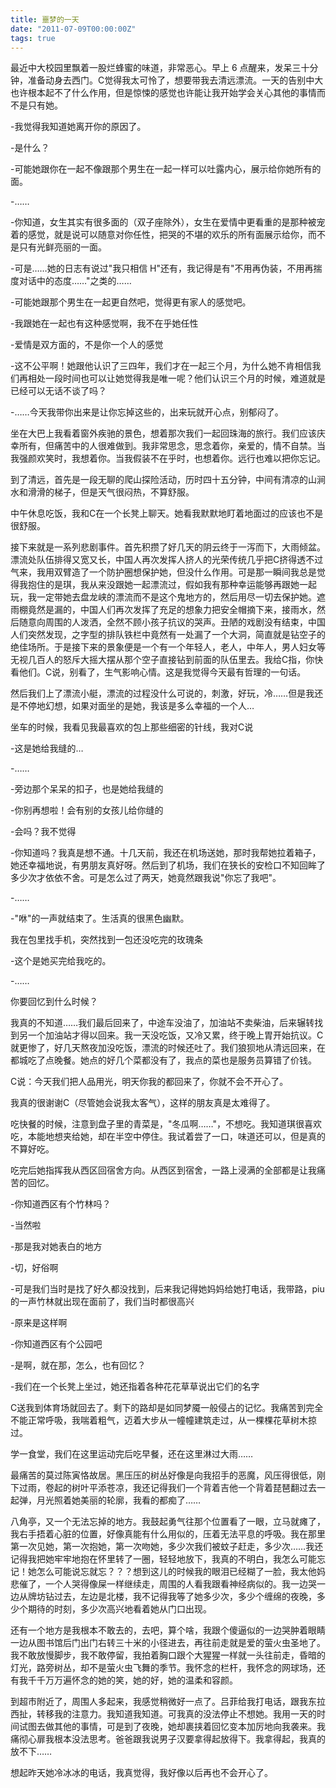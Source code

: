 ```yaml
---
title: 噩梦的一天
date: "2011-07-09T00:00:00Z"
tags: true
---
```


最近中大校园里飘着一股烂蜂蜜的味道，非常恶心。早上 6 点醒来，发呆三十分钟，准备动身去西门。C觉得我太可怜了，想要带我去清远漂流。一天的告别中大也许根本起不了什么作用，但是惊悚的感觉也许能让我开始学会关心其他的事情而不是只有她。

-我觉得我知道她离开你的原因了。

-是什么？

-可能她跟你在一起不像跟那个男生在一起一样可以吐露内心，展示给你她所有的面。

-……

-你知道，女生其实有很多面的（双子座除外），女生在爱情中更看重的是那种被宠着的感觉，就是说可以随意对你任性，把哭的不堪的欢乐的所有面展示给你，而不是只有光鲜亮丽的一面。

-可是……她的日志有说过"我只相信 H"还有，我记得是有"不用再伪装，不用再揣度对话中的态度……"之类的……

-可能她跟那个男生在一起更自然吧，觉得更有家人的感觉吧。

-我跟她在一起也有这种感觉啊，我不在乎她任性

-爱情是双方面的，不是你一个人的感觉

-这不公平啊！她跟他认识了三四年，我们才在一起三个月，为什么她不肯相信我们再相处一段时间也可以让她觉得我是唯一呢？他们认识三个月的时候，难道就是已经可以无话不谈了吗？

-……今天我带你出来是让你忘掉这些的，出来玩就开心点，别郁闷了。

坐在大巴上我看着窗外疾驰的景色，想着那次我们一起回珠海的旅行。我们应该庆幸所有，但痛苦中的人很难做到。我非常思念，思念着你，亲爱的，情不自禁。当我强颜欢笑时，我想着你。当我假装不在乎时，也想着你。远行也难以把你忘记。

到了清远，首先是一段无聊的爬山探险活动，历时四十五分钟，中间有清凉的山涧水和滑滑的梯子，但是天气很闷热，不算舒服。

中午休息吃饭，我和C在一个长凳上聊天。她看我默默地盯着地面过的应该也不是很舒服。

接下来就是一系列悲剧事件。首先积攒了好几天的阴云终于一泻而下，大雨倾盆。漂流处队伍排得又宽又长，中国人再次发挥人挤人的光荣传统几乎把C挤得透不过气来，我用双臂造了一个防护圈想保护她，但没什么作用。可是那一瞬间我总是觉得我抱住的是琪，我从来没跟她一起漂流过，假如我有那种幸运能够再跟她一起玩，我一定带她去盘龙峡的漂流而不是这个鬼地方的，然后用尽一切去保护她。遮雨棚竟然是漏的，中国人们再次发挥了充足的想象力把安全帽摘下来，接雨水，然后随意向周围的人泼洒，全然不顾小孩子抗议的哭声。丑陋的戏剧没有结束，中国人们突然发现，之字型的排队铁栏中竟然有一处漏了一个大洞，简直就是钻空子的绝佳场所。于是接下来的景象便是一个有一个年轻人，老人，中年人，男人妇女等无视几百人的怒斥大摇大摆从那个空子直接钻到前面的队伍里去。我给C指，你快看他们。C说，别看了，生气影响心情。这是我觉得今天最有哲理的一句话。

然后我们上了漂流小艇，漂流的过程没什么可说的，刺激，好玩，冷……但是我还是不停地幻想，如果对面坐的是她，我该是多么幸福的一个人…

坐车的时候，我看见我最喜欢的包上那些细密的针线，我对C说

-这是她给我缝的…

-……

-旁边那个呆呆的扣子，也是她给我缝的

-你别再想啦！会有别的女孩儿给你缝的

-会吗？我不觉得

-你知道吗？我真是想不通。十几天前，我还在机场送她，那时我帮她拉着箱子，她还幸福地说，有男朋友真好呀。然后到了机场，我们在狭长的安检口不知回眸了多少次才依依不舍。可是怎么过了两天，她竟然跟我说"你忘了我吧"。

-……

-"咻"的一声就结束了。生活真的很黑色幽默。

我在包里找手机，突然找到一包还没吃完的玫瑰条

-这个是她买完给我吃的。

-……

你要回忆到什么时候？

我真的不知道……我们最后回来了，中途车没油了，加油站不卖柴油，后来辗转找到另一个加油站才得以回来。我一天没吃饭，又冷又累，终于晚上胃开始抗议。C就更惨了，好几天熬夜加没吃饭，漂流的时候还吐了。我们狼狈地从清远回来，在都城吃了点晚餐。她点的好几个菜都没有了，我点的菜也是服务员算错了价钱。

C说：今天我们把人品用光，明天你我的都回来了，你就不会不开心了。

我真的很谢谢C（尽管她会说我太客气），这样的朋友真是太难得了。

吃快餐的时候，注意到盘子里的青菜是，"冬瓜啊……"，不想吃。我知道琪很喜欢吃，本能地想夹给她，却在半空中停住。我试着尝了一口，味道还可以，但是真的不算好吃。

吃完后她指挥我从西区回宿舍方向。从西区到宿舍，一路上浸满的全部都是让我痛苦的回忆。

-你知道西区有个竹林吗？

-当然啦

-那是我对她表白的地方

-切，好俗啊

-可是我们当时是找了好久都没找到，后来我记得她妈妈给她打电话，我带路，piu 的一声竹林就出现在面前了，我们当时都很高兴

-原来是这样啊

-你知道西区有个公园吧

-是啊，就在那，怎么，也有回忆？

-我们在一个长凳上坐过，她还指着各种花花草草说出它们的名字

C送我到体育场就回去了。剩下的路却是如同梦魇一般侵占的记忆。我痛苦到完全不能正常呼吸，我喘着粗气，迈着大步从一幢幢建筑走过，从一棵棵花草树木掠过。

学一食堂，我们在这里运动完后吃早餐，还在这里淋过大雨……

最痛苦的莫过陈寅恪故居。黑压压的树丛好像是向我招手的恶魔，风压得很低，刚下过雨，卷起的树叶平添苍凉，我还记得我们一个背着吉他一个背着琵琶翻过去一起弹，月光照着她美丽的轮廓，我看的都痴了……

八角亭，又一个无法忘掉的地方。我鼓起勇气往那个位置看了一眼，立马就瘫了，我右手捂着心脏的位置，好像真能有什么用似的，压着无法平息的呼吸。我在那里第一次见她，第一次抱她，第一次吻她，多少次我们被蚊子赶走，多少次……我还记得我把她牢牢地抱在怀里转了一圈，轻轻地放下，我真的不明白，我怎么可能忘记！她怎么可能说忘就忘？？？想到这儿的时候我的眼泪已经糊了一脸，我太他妈悲催了，一个人哭得像屎一样继续走，周围的人看我跟看神经病似的。我一边哭一边从牌坊钻过去，左边是北楼，我不记得我等了她多少次，多少个缠绵的夜晚，多少个期待的时刻，多少次高兴地看着她从门口出现。

还有一个地方是我根本不敢去的，去吧，算个啥，我跟个傻逼似的一边哭肿着眼睛一边从图书馆后门出门右转三十米的小径进去，再往前走就是爱的萤火虫圣地了。我不敢放慢脚步，我不敢停留，我拍着胸口跟个大猩猩一样就一头往前走，昏暗的灯光，路旁树丛，却不是萤火虫飞舞的季节。我怀念的栏杆，我怀念的网球场，还有我千千万万遍怀念的她的笑，她的好，她的温柔和容颜。

到超市附近了，周围人多起来，我感觉稍微好一点了。吕菲给我打电话，跟我东拉西扯，转移我的注意力。我知道我知道。可我真的没法停止不想她。我用一天的时间试图去做其他的事情，可是到了夜晚，她却裹挟着回忆变本加厉地向我袭来。我痛彻心扉我根本没法思考。爸爸跟我说男子汉要拿得起放得下。我拿得起，我真的放不下……

想起昨天她冷冰冰的电话，我真觉得，我好像以后再也不会开心了。
